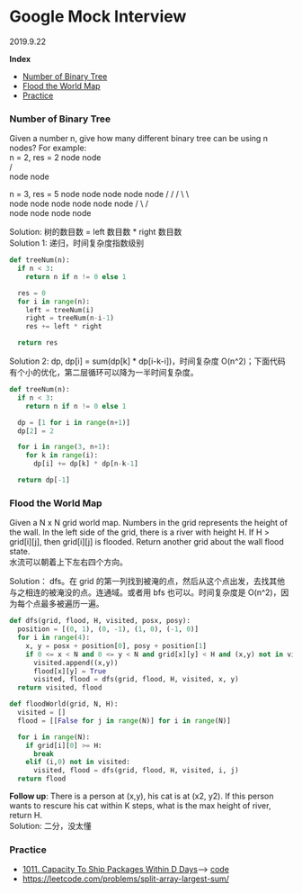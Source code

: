 # Google Mock Interview

2019.9.22

**Index**

- [Number of Binary Tree](#Number-of-Binary-Tree)
- [Flood the World Map](#Flood-the-World-Map)
- [Practice](#Practice)

### Number of Binary Tree

Given a number n, give how many different binary tree can be using n nodes? For example:  
n = 2, res = 2
node node  
 / \
 node node

n = 3, res = 5
node node node node node
/ / / \ \ \
 node node node node node node
/ \ / \
 node node node node

Solution: 树的数目数 = left 数目数 \* right 数目数  
Solution 1: 递归，时间复杂度指数级别

```python
def treeNum(n):
  if n < 3:
    return n if n != 0 else 1

  res = 0
  for i in range(n):
    left = treeNum(i)
    right = treeNum(n-i-1)
    res += left * right

  return res
```

Solution 2: dp, dp[i] = sum(dp[k] \* dp[i-k-i])，时间复杂度 O(n^2)；下面代码有个小的优化，第二层循环可以降为一半时间复杂度。

```python
def treeNum(n):
  if n < 3:
    return n if n != 0 else 1

  dp = [1 for i in range(n+1)]
  dp[2] = 2

  for i in range(3, n+1):
    for k in range(i):
      dp[i] += dp[k] * dp[n-k-1]

  return dp[-1]
```

### Flood the World Map

Given a N x N grid world map. Numbers in the grid represents the height of the wall. In the left side of the grid, there is a river with height H. If H > grid[i][j], then grid[i][j] is flooded. Return another grid about the wall flood state.  
水流可以朝着上下左右四个方向。

Solution： dfs。在 grid 的第一列找到被淹的点，然后从这个点出发，去找其他与之相连的被淹没的点。连通域。或者用 bfs 也可以。时间复杂度是 O(n^2)，因为每个点最多被遍历一遍。

```python
def dfs(grid, flood, H, visited, posx, posy):
  position = [(0, 1), (0, -1), (1, 0), (-1, 0)]
  for i in range(4):
    x, y = posx + position[0], posy + position[1]
    if 0 <= x < N and 0 <= y < N and grid[x][y] < H and (x,y) not in visited:
      visited.append((x,y))
      flood[x][y] = True
      visited, flood = dfs(grid, flood, H, visited, x, y)
  return visited, flood

def floodWorld(grid, N, H):
  visited = []
  flood = [[False for j in range(N)] for i in range(N)]

  for i in range(N):
    if grid[i][0] >= H:
      break
    elif (i,0) not in visited:
      visited, flood = dfs(grid, flood, H, visited, i, j)
  return flood

```

**Follow up**: There is a person at (x,y), his cat is at (x2, y2). If this person wants to rescure his cat within K steps, what is the max height of river, return H.  
Solution: 二分，没太懂

### Practice

- [1011. Capacity To Ship Packages Within D Days](https://leetcode.com/problems/capacity-to-ship-packages-within-d-days/)--> [code](shipWithinDays.py)
- https://leetcode.com/problems/split-array-largest-sum/

